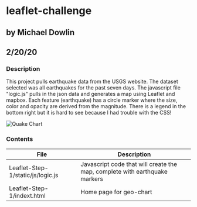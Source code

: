 # leaflet-challenge
## by Michael Dowlin
## 2/20/20

### Description
This project pulls earthquake data from the USGS website.  The dataset selected was all earthquakes for the past seven days.  The javascript file "logic.js" pulls in the json data and generates a map using Leaflet and mapbox.  Each feature (earthquake) has a circle marker where the size, color and opacity are derived from the magnitude.  There is a legend in the bottom right but it is hard to see because I had trouble with the CSS!

![Quake Chart](Leaflet-Step-1/Images/earthquake_map_chart.png)

### Contents
| File                        | Description                                                                                     |
|-----------------------------|-------------------------------------------------------------------------------------------------|
|Leaflet-Step-1/static/js/logic.js             |Javascript code that will create the map, complete with earthquake markers|
|Leaflet-Step-1/indext.html                  |Home page for geo-chart
